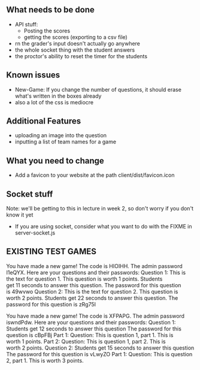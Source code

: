 ## What needs to be done

- API stuff:
  - Posting the scores
  - getting the scores (exporting to a csv file)
- rn the grader's input doesn't actually go anywhere
- the whole socket thing with the student answers
- the proctor's ability to reset the timer for the students

## Known issues

- New-Game: If you change the number of questions, it should erase what's written in the boxes already
- also a lot of the css is mediocre

## Additional Features

- uploading an image into the question
- inputting a list of team names for a game

## What you need to change

- Add a favicon to your website at the path client/dist/favicon.icon

## Socket stuff

Note: we'll be getting to this in lecture in week 2, so don't worry if you don't know it yet

- If you are using socket, consider what you want to do with the FIXME in server-socket.js

## EXISTING TEST GAMES

You have made a new game! The code is HIOIHH. The admin password I1eQYX. Here are your questions and their passwords:
Question 1:
This is the text for question 1.
This question is worth 1 points. Students get 11 seconds to answer this question. The password for this question is 49wvwo
Question 2:
This is the text for question 2.
This question is worth 2 points. Students get 22 seconds to answer this question. The password for this question is zRg75I

You have made a new game! The code is XFPAPG. The admin password iswndPdw. Here are your questions and their passwords:
Question 1:
Students get 12 seconds to answer this question
The password for this question is cBpFBj
Part 1:
Question: This is question 1, part 1.
This is worth 1 points.
Part 2:
Question: This is question 1, part 2.
This is worth 2 points.
Question 2:
Students get 15 seconds to answer this question
The password for this question is vLwyZO
Part 1:
Question: This is question 2, part 1.
This is worth 3 points.
